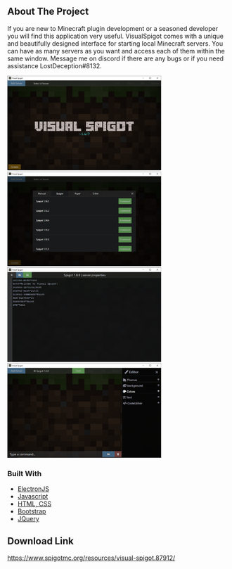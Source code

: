 <!-- ABOUT THE PROJECT -->
## About The Project

If you are new to Minecraft plugin development or a seasoned developer you will find this application very useful. 
VisualSpigot comes with a unique and beautifully designed interface for starting local Minecraft servers. 
You can have as many servers as you want and access each of them within the same window. Message me on discord 
if there are any bugs or if you need assistance LostDeception#8132.

<a href="https://www.spigotmc.org/resources/visual-spigot.87912/" align="left">
    <img src="images/image1.png" alt="Logo" width="350" height="215">
    <img src="images/image2.png" alt="Logo" width="350" height="215">
    <img src="images/image3.png" alt="Logo" width="350" height="215">
    <img src="images/image4.png" alt="Logo" width="350" height="215">
</a>

### Built With

* [ElectronJS](https://www.electronjs.org/)
* [Javascript](https://www.w3schools.com/js)
* [HTML, CSS](https://www.w3schools.com/html)
* [Bootstrap](https://getbootstrap.com)
* [JQuery](https://jquery.com)

## Download Link

https://www.spigotmc.org/resources/visual-spigot.87912/
